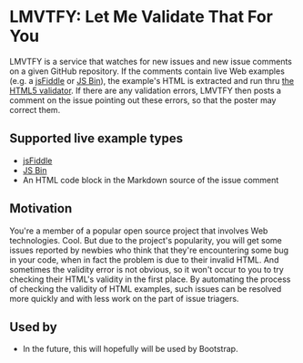 LMVTFY: Let Me Validate That For You
======

LMVTFY is a service that watches for new issues and new issue comments on a given GitHub repository. If the comments contain live Web examples (e.g. a [jsFiddle](http://jsfiddle.net) or [JS Bin](http://jsbin.com)), the example's HTML is extracted and run thru [the HTML5 validator](http://validator.github.io). If there are any validation errors, LMVTFY then posts a comment on the issue pointing out these errors, so that the poster may correct them.

## Supported live example types
* [jsFiddle](http://jsfiddle.net)
* [JS Bin](http://jsbin.com)
* An HTML code block in the Markdown source of the issue comment

## Motivation
You're a member of a popular open source project that involves Web technologies. Cool.
But due to the project's popularity, you will get some issues reported by newbies who think that they're encountering some bug in your code, when in fact the problem is due to their invalid HTML. And sometimes the validity error is not obvious, so it won't occur to you to try checking their HTML's validity in the first place.
By automating the process of checking the validity of HTML examples, such issues can be resolved more quickly and with less work on the part of issue triagers.

## Used by
* In the future, this will hopefully will be used by Bootstrap.
